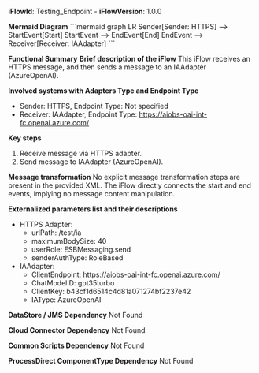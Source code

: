 **iFlowId**: Testing_Endpoint - **iFlowVersion**: 1.0.0

**Mermaid Diagram**
\`\`\`mermaid
graph LR
    Sender[Sender: HTTPS] --> StartEvent[Start]
    StartEvent --> EndEvent[End]
    EndEvent --> Receiver[Receiver: IAAdapter]
\`\`\`

**Functional Summary**
**Brief description of the iFlow**
This iFlow receives an HTTPS message, and then sends a message to an IAAdapter (AzureOpenAI).

**Involved systems with Adapters Type and Endpoint Type**
- Sender: HTTPS, Endpoint Type: Not specified
- Receiver: IAAdapter, Endpoint Type: https://aiobs-oai-int-fc.openai.azure.com/

**Key steps**
1. Receive message via HTTPS adapter.
2. Send message to IAAdapter (AzureOpenAI).

**Message transformation**
No explicit message transformation steps are present in the provided XML. The iFlow directly connects the start and end events, implying no message content manipulation.

**Externalized parameters list and their descriptions**
- HTTPS Adapter:
    - urlPath: /test/ia
    - maximumBodySize: 40
    - userRole: ESBMessaging.send
    - senderAuthType: RoleBased
- IAAdapter:
    - ClientEndpoint: https://aiobs-oai-int-fc.openai.azure.com/
    - ChatModelID: gpt35turbo
    - ClientKey: b43cf1d6514c4d81a071274bf2237e42
    - IAType: AzureOpenAI

**DataStore / JMS Dependency**
Not Found

**Cloud Connector Dependency**
Not Found

**Common Scripts Dependency**
Not Found

**ProcessDirect ComponentType Dependency**
Not Found